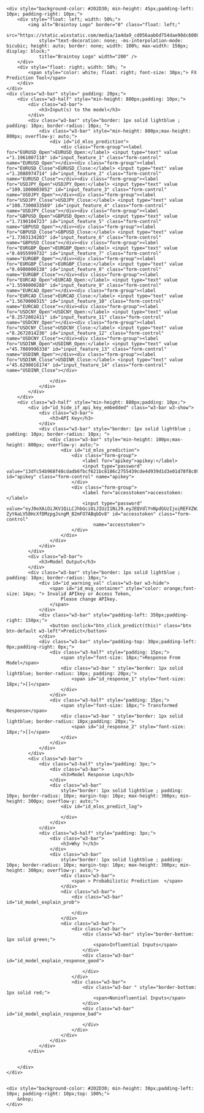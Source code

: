 <html lang="en">

<head>
    <title> FX </title>
    <meta charset="utf-8">
    <meta name="viewport" content="width=device-width, initial-scale=1">
    <link rel="stylesheet" href="https://maxcdn.bootstrapcdn.com/bootstrap/3.4.1/css/bootstrap.min.css">
    <script src="https://ajax.googleapis.com/ajax/libs/jquery/3.5.1/jquery.min.js"></script>
    <script src="https://maxcdn.bootstrapcdn.com/bootstrap/3.4.1/js/bootstrap.min.js"></script>
    <link rel="stylesheet" href="https://www.w3schools.com/w3css/4/w3.css">
</head>

<body onload="readyfn(this)">

    <div style="background-color: #202D30; min-height: 45px;padding-left: 10px; padding-right: 10px;">
        <div style="float: left; width: 50%;">
            <img alt="Braintoy Logo" border="0" class="float: left;"
                src="https://static.wixstatic.com/media/1a4da9_cd056aab6d754dae98dc60083c4317a8~mv2.png"
                style="text-decoration: none; -ms-interpolation-mode: bicubic; height: auto; border: none; width: 100%; max-width: 150px; display: block;"
                title="Braintoy Logo" width="200" />
        </div>
        <div style="float: right; width: 50%; ">
            <span style="color: white; float: right; font-size: 30px;"> FX Prediction Tool</span>
        </div>
    </div>
    <div class="w3-bar" style=" padding: 20px;">
        <div class="w3-half" style="min-height: 880px;padding: 10px;">
            <div class="w3-bar">
                <h3>Input(s) to the model</h3>
            </div>
            <div class="w3-bar" style="border: 1px solid lightblue ; padding: 10px; border-radius: 10px; ">
                <div class="w3-bar" style="min-height: 800px;max-height: 800px; overflow-y: auto;">
                    <div id="id_mlos_prediction">
                        <div class="form-group"><label for="EURUSD_Open">EURUSD_Open:</label> <input type="text" value ="1.1961007118" id="input_feature_1" class="form-control"  name="EURUSD_Open"></div><div class="form-group"><label for="EURUSD_Close">EURUSD_Close:</label> <input type="text" value ="1.2088974714" id="input_feature_2" class="form-control"  name="EURUSD_Close"></div><div class="form-group"><label for="USDJPY_Open">USDJPY_Open:</label> <input type="text" value ="109.1800003052" id="input_feature_3" class="form-control"  name="USDJPY_Open"></div><div class="form-group"><label for="USDJPY_Close">USDJPY_Close:</label> <input type="text" value ="108.7300033569" id="input_feature_4" class="form-control"  name="USDJPY_Close"></div><div class="form-group"><label for="GBPUSD_Open">GBPUSD_Open:</label> <input type="text" value ="1.7190104723" id="input_feature_5" class="form-control"  name="GBPUSD_Open"></div><div class="form-group"><label for="GBPUSD_Close">GBPUSD_Close:</label> <input type="text" value ="1.7303134203" id="input_feature_6" class="form-control"  name="GBPUSD_Close"></div><div class="form-group"><label for="EURGBP_Open">EURGBP_Open:</label> <input type="text" value ="0.6955999732" id="input_feature_7" class="form-control"  name="EURGBP_Open"></div><div class="form-group"><label for="EURGBP_Close">EURGBP_Close:</label> <input type="text" value ="0.6980000138" id="input_feature_8" class="form-control"  name="EURGBP_Close"></div><div class="form-group"><label for="EURCAD_Open">EURCAD_Open:</label> <input type="text" value ="1.5598000288" id="input_feature_9" class="form-control"  name="EURCAD_Open"></div><div class="form-group"><label for="EURCAD_Close">EURCAD_Close:</label> <input type="text" value ="1.5670000315" id="input_feature_10" class="form-control"  name="EURCAD_Close"></div><div class="form-group"><label for="USDCNY_Open">USDCNY_Open:</label> <input type="text" value ="8.2572002411" id="input_feature_11" class="form-control"  name="USDCNY_Open"></div><div class="form-group"><label for="USDCNY_Close">USDCNY_Close:</label> <input type="text" value ="8.2672014236" id="input_feature_12" class="form-control"  name="USDCNY_Close"></div><div class="form-group"><label for="USDINR_Open">USDINR_Open:</label> <input type="text" value ="45.7089996338" id="input_feature_13" class="form-control"  name="USDINR_Open"></div><div class="form-group"><label for="USDINR_Close">USDINR_Close:</label> <input type="text" value ="45.6290016174" id="input_feature_14" class="form-control"  name="USDINR_Close"></div>

                    </div>
                </div>
            </div>
        </div>
        <div class="w3-half" style="min-height: 880px;padding: 10px;">
            <div id="id_hide_if_api_key_embedded" class="w3-bar w3-show">
                <div class="w3-bar">
                    <h3>API Key</h3>
                </div>
                <div class="w3-bar" style="border: 1px solid lightblue ; padding: 10px; border-radius: 10px; ">
                    <div class="w3-bar" style="min-height: 100px;max-height: 800px; overflow-y: auto;">
                        <div id="id_mlos_prediction">
                            <div class="form-group">
                                <label for="apikey">apikey:</label>
                                <input type="password" value="13dfc54b968f48cdadb6fbcf621bc8186c2755439cde4d939d1d3e01d78f8c89" id="apikey" class="form-control" name="apikey">
                            </div>
                            <div class="form-group">
                                <label for="accesstoken">accesstoken:</label>
                                <input type="password" value="eyJ0eXAiOiJKV1QiLCJhbGciOiJIUzI1NiJ9.eyJEQVdlYnNpdGUzIjoiREFXZWJzaXRlM19rZHVib3ZldHNreWlnbWFpbGNvbV83Nzk4YTk1N2NjMzA0NDg4ODFmNWMxNjVkOTQzYmUyNyJ9.lzw5Y-ZyYAaLV50HcXfDMzpgJsngM_B2mFO7ABqbDv8" id="accesstoken" class="form-control"
                                    name="accesstoken">
                            </div>
                        </div>
                    </div>
                </div>
            </div>
            <div class="w3-bar">
                <h3>Model Output</h3>
            </div>
            <div class="w3-bar" style="border: 1px solid lightblue ; padding: 10px; border-radius: 10px;">
                <div id="id_warning_val" class="w3-bar w3-hide">
                    <span id="id_msg_container" style="color: orange;font-size: 14px; "> Invalid APIkey or Access Token,
                        Please change APIkey.
                    </span>
                </div>
                <div class="w3-bar" style="padding-left: 350px;padding-right: 150px;">
                    <button onclick="btn_click_predict(this)" class="btn btn-default w3-left">Predict</button>
                </div>
                <div class="w3-bar" style="padding-top: 30px;padding-left: 0px;padding-right: 0px;">
                    <div class="w3-half" style="padding: 15px;">
                        <span style="font-size: 18px;">Response From Model</span>
                        <div class="w3-bar " style="border: 1px solid lightblue; border-radius: 10px; padding: 20px;">
                            <span id="id_response_1" style="font-size: 18px;">[]</span>
                        </div>
                    </div>
                    <div class="w3-half" style="padding: 15px;">
                        <span style="font-size: 18px;"> Transformed Response</span>
                        <div class="w3-bar " style="border: 1px solid lightblue; border-radius: 10px;padding: 20px;">
                            <span id="id_response_2" style="font-size: 18px;">[]</span>
                        </div>
                    </div>
                </div>
            </div>
            <div class="w3-bar">
                <div class="w3-half" style="padding: 3px;">
                    <div class="w3-bar">
                        <h3>Model Response Log</h3>
                    </div>
                    <div class="w3-bar"
                        style="border: 1px solid lightblue ; padding: 10px; border-radius: 10px; margin-top: 10px; max-height: 300px; min-height: 300px; overflow-y: auto;">
                        <div id="id_mlos_predict_log">

                        </div>
                    </div>
                </div>
                <div class="w3-half" style="padding: 3px;">
                    <div class="w3-bar">
                        <h3>Why ?</h3>
                    </div>
                    <div class="w3-bar"
                        style="border: 1px solid lightblue ; padding: 10px; border-radius: 10px; margin-top: 10px; max-height: 300px; min-height: 300px; overflow-y: auto;">
                        <div class="w3-bar">
                            <span > Probabilistic Prediction  </span>
                        </div>
                        <div class="w3-bar">
                            <div class="w3-bar" id="id_model_explain_prob">

                            </div>
                        </div>
                        <div class="w3-bar">
                            <div class="w3-bar">
                                <div class="w3-bar" style="border-bottom: 1px solid green;">
                                    <span>Influential Inputs</span>
                                </div>
                                <div class="w3-bar" id="id_model_explain_response_good">

                                </div>
                            </div>
                            <div class="w3-bar">
                                <div class="w3-bar " style="border-bottom: 1px solid red;">
                                    <span>Noninfluential Inputs</span>
                                </div>
                                <div class="w3-bar" id="id_model_explain_response_bad">

                                </div>
                            </div>
                        </div>
                    </div>
                </div>
            </div>


        </div>
    </div>


    <div style="background-color: #202D30; min-height: 30px;padding-left: 10px; padding-right: 10px;top: 100%;">
        &nbsp;
    </div>
</body>
<script>
    var feature_list = {"columns": ["EURUSD_Open", "EURUSD_Close", "USDJPY_Open", "USDJPY_Close", "GBPUSD_Open", "GBPUSD_Close", "EURGBP_Open", "EURGBP_Close", "EURCAD_Open", "EURCAD_Close", "USDCNY_Open", "USDCNY_Close", "USDINR_Open", "USDINR_Close"], "index": [0, 1, 2], "data": [[1.2033983469, 1.1965013742, 109.8300018311, 109.1699981689, 1.7238109112, 1.7185969353, 0.6973999739, 0.6956999898, 1.5615999699, 1.5595999956, 8.2670001984, 8.2672014236, 45.7089996338, 45.7099990845], [1.1961007118, 1.2088974714, 109.1800003052, 108.7300033569, 1.7190104723, 1.7303134203, 0.6955999732, 0.6980000138, 1.5598000288, 1.5670000315, 8.2572002411, 8.2672014236, 45.7089996338, 45.6290016174], [1.208999753, 1.2122975588, 108.7300033569, 108.3000030518, 1.7304929495, 1.7281005383, 0.6988000274, 0.700699985, 1.5664999485, 1.5758999586, 8.2672014236, 8.2671003342, 45.6319999695, 45.5499992371]]}
    var data_domain = "table"
    var apikey = "13dfc54b968f48cdadb6fbcf621bc8186c2755439cde4d939d1d3e01d78f8c89"
    var accesstoken = "eyJ0eXAiOiJKV1QiLCJhbGciOiJIUzI1NiJ9.eyJEQVdlYnNpdGUzIjoiREFXZWJzaXRlM19rZHVib3ZldHNreWlnbWFpbGNvbV83Nzk4YTk1N2NjMzA0NDg4ODFmNWMxNjVkOTQzYmUyNyJ9.lzw5Y-ZyYAaLV50HcXfDMzpgJsngM_B2mFO7ABqbDv8"
    if (apikey == "13dfc54b968f48cdadb6fbcf621bc8186c2755439cde4d939d1d3e01d78f8c89" && accesstoken == "eyJ0eXAiOiJKV1QiLCJhbGciOiJIUzI1NiJ9.eyJEQVdlYnNpdGUzIjoiREFXZWJzaXRlM19rZHVib3ZldHNreWlnbWFpbGNvbV83Nzk4YTk1N2NjMzA0NDg4ODFmNWMxNjVkOTQzYmUyNyJ9.lzw5Y-ZyYAaLV50HcXfDMzpgJsngM_B2mFO7ABqbDv8") {
        itm = document.getElementById("id_hide_if_api_key_embedded")
        itm.className = itm.className.replace("w3-hide", "w3-show")
    }
    else {
        itm = document.getElementById("id_hide_if_api_key_embedded")
        itm.className = itm.className.replace("w3-show", "w3-hide")
    }
    document.getElementById("apikey").value = apikey
    document.getElementById("accesstoken").value = accesstoken
    var req_count = 1
    function readyfn() {
    }
    function show() {
        itm = document.getElementById("id_warning_val")
        itm.className = itm.className.replace("w3-hide", "w3-show")
    }
    function hide() {
        itm = document.getElementById("id_warning_val")
        itm.className = itm.className.replace("w3-show", "w3-hide")
    }
    function btn_click_predict(e) {
        apikey = document.getElementById("apikey").value
        accesstoken = document.getElementById("accesstoken").value
        if (apikey == "13dfc54b968f48cdadb6fbcf621bc8186c2755439cde4d939d1d3e01d78f8c89") {
            show()
            itm = document.getElementById("id_mlos_predict_log")
            spn = document.createElement("div")
            spn.setAttribute("class", "w3-bar")
            spn.innerHTML = "[" + req_count + "]" + " - Unauthorized "
            itm.insertBefore(spn, itm.childNodes[0]);
            req_count = req_count + 1
            return
        }
        else {
            hide()
        }

        var num_features = feature_list["columns"].length
        var data = {
            "data": []
        };
        var feature_important_list = []
        inc = 1
dtx = []
feature_list["columns"].forEach(element => {
tmp = {
"feature": element,
"id": "input_feature_" + inc,
"weight": 0,
"target": 0
}
feature_important_list.push(tmp)
itmv = document.getElementById("input_feature_" + inc).value
dtx.push(itmv)
inc = inc + 1
});
data["data"].push(dtx)
        var xhr = new XMLHttpRequest();
        xhr.withCredentials = true;
        xhr.addEventListener("readystatechange", function () {
            if (this.readyState === 4) {
                resp = []
                try {
                    resp = JSON.parse(this.responseText)

                } catch (error) {
                    itm = document.getElementById("id_mlos_predict_log")
                    spn = document.createElement("div")
                    spn.setAttribute("class", "w3-bar")
                    spn.innerHTML = "[" + req_count + "]" + " - Unauthorized "
                    itm.insertBefore(spn, itm.childNodes[0]);
                }
                if (resp.success == true) {
                    mresp = resp.results.results
                    console.log(mresp)
                    sample_response = mresp.prediction[0]
                    document.getElementById("id_response_1").innerHTML = mresp.prediction[0]
                    document.getElementById("id_response_2").innerHTML = mresp.prediction_transformed[0]
                    itm = document.getElementById("id_mlos_predict_log")
                    spn = document.createElement("div")
                    spn.setAttribute("class", "w3-bar")
                    spn.innerHTML = "[" + req_count + "]" + "MODEL RESPONSE " + mresp.prediction_transformed[0]
                    itm.insertBefore(spn, itm.childNodes[0]);

                    response_explanation = mresp.explanation

                    itm = document.getElementById("id_model_explain_response_bad")
                    itm.innerHTML = ""
                    itm = document.getElementById("id_model_explain_response_good")
                    itm.innerHTML = ""


                    feature_important_list.forEach(element => {
                        response_explanation.forEach(expln => {
                            if (element.feature == expln.feature) {
                                element.weight = expln.weight
                                element.target = expln.target
                                if (expln.normweight > 0.2) {
                                    moditem = document.getElementById(element.id)
                                    moditem.setAttribute("style", "border-bottom:2px solid green;line-height: 50px;")
                                    itm = document.getElementById("id_model_explain_response_good")
                                    spn = document.createElement("span")
                                    spn.setAttribute("class", "w3-block ")
                                    spn.setAttribute("style", "color:green;")
                                    spn.innerHTML = element.feature + " [ " +  expln.weight +   " ] "
                                    itm.insertBefore(spn, itm.childNodes[0]);
                                }
                                else {
                                    moditem = document.getElementById(element.id)
                                    moditem.setAttribute("style", "border-bottom:2px solid red;line-height: 50px;")
                                    itm = document.getElementById("id_model_explain_response_bad")
                                    spn = document.createElement("span")
                                    spn.setAttribute("style", "color:red;")
                                    spn.setAttribute("class", "w3-block")
                                    spn.innerHTML = element.feature + " [ " +  expln.weight +   " ] "
                                    itm.insertBefore(spn, itm.childNodes[0]);
                                }
                            }
                        })
                    })


                    class_label = mresp["class_label"]
                        probability = mresp["probability"][0]
                        if (class_label.length > 0 && probability.length > 0) {
                            inc = 0
                            min = Math.min(probability)
                            max = Math.max(probability)
                            // valx= probability.map(this.normalize(min, max))
                            // // valx= probability-min
                            // console.log(valx)
                            itm = document.getElementById ("id_model_explain_prob")
                            itm.innerHTML = ""
                            class_label.forEach(elm => {

                                spn = document.createElement("span")
                                spn.setAttribute("class", "w3-block win-act-color")
                                spn.setAttribute("style", "color:green;")
                                spn.innerHTML = elm + " [ " + probability[inc] + " ] "
                                itm.appendChild(spn);
                                inc = inc + 1
                            })
                        }
                        else {
                            itm = document.getElementById ("id_model_explain_prob")
                            itm.innerHTML = "No class probability available."
                        }



                }
                else {
                    itm = document.getElementById("id_mlos_predict_log")
                    spn = document.createElement("div")
                    spn.setAttribute("class", "w3-bar")
                    spn.innerHTML = "[" + req_count + "]" + " - ERROR IN MODEL RESPONSE "
                    itm.insertBefore(spn, itm.childNodes[0]);
                }
                req_count = req_count + 1

            }


        });
        xhr.open("POST", "https://www.sait.mlos.io/api/v1/mlasaservice");
        xhr.setRequestHeader("content-type", "application/json");
        xhr.setRequestHeader("authorization", accesstoken);
        xhr.setRequestHeader("apikey", apikey);
        xhr.setRequestHeader("api", "predict");
        xhr.setRequestHeader("cache-control", "no-cache");
        xhr.setRequestHeader("Access-Control-Allow-Origin", "http://127.0.0.1:8080");
        // xhr.setRequestHeader("Access-Control-Content-Type", "*");
        // xhr.setRequestHeader("Access-Control-Allow-Credentials", true);


        xhr.setRequestHeader("app-token", "asdasda-asdasd-c8fd-da41-dd36d45914fc");
        data = JSON.stringify(data)
        xhr.send(data);
    }
    

</script>

</html>
